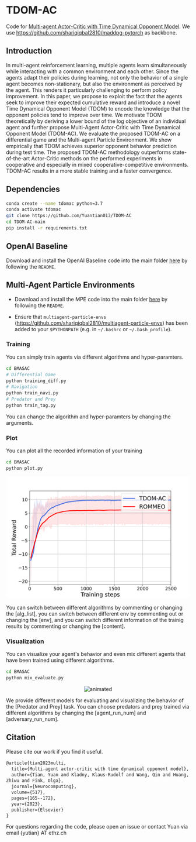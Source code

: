 # TDOM-AC
Code for [Multi-agent Actor-Critic with Time Dynamical Opponent Model](https://www.sciencedirect.com/science/article/pii/S0925231222013200). We use https://github.com/shariqiqbal2810/maddpg-pytorch as backbone.


## Introduction
In multi-agent reinforcement learning, multiple agents learn simultaneously while interacting with a common environment and each other. Since the agents adapt their policies during learning, not only the behavior of a single agent becomes non-stationary, but also the environment as perceived by the agent. This renders it particularly challenging to perform policy improvement. In this paper, we propose to exploit the fact that the agents seek to improve their expected cumulative reward and introduce a novel Time Dynamical Opponent Model (TDOM) to encode the knowledge that the opponent policies tend to improve over time. We motivate TDOM theoretically by deriving a lower bound of the log objective of an individual agent and further propose Multi-Agent Actor-Critic with Time Dynamical Opponent Model (TDOM-AC). We evaluate the proposed TDOM-AC on a differential game and the Multi-agent Particle Environment. We show empirically that TDOM achieves superior opponent behavior prediction during test time. The proposed TDOM-AC methodology outperforms state-of-the-art Actor-Critic methods on the performed experiments in cooperative and especially in mixed cooperative-competitive environments. TDOM-AC results in a more stable training and a faster convergence.

## Dependencies
```bash
conda create --name tdomac python=3.7
conda activate tdomac
git clone https://github.com/Yuantian013/TDOM-AC
cd TDOM-AC-main
pip install -r requirements.txt
```
## OpenAI Baseline
Download and install the OpenAI Baseline code into the main folder [here](https://github.com/openai/baselines)
by following the `README`.

## Multi-Agent Particle Environments

- Download and install the MPE code into the main folder [here](https://github.com/openai/multiagent-particle-envs)
by following the `README`.

- Ensure that `multiagent-particle-envs` (https://github.com/shariqiqbal2810/multiagent-particle-envs) has been added to your `$PYTHONPATH` (e.g. in `~/.bashrc` or `~/.bash_profile`).

### Training
You can simply train agents via different algorithms and hyper-paramters.
```bash
cd BMASAC
# Differential Game
python training_diff.py 
# Navigation
python train_navi.py
# Predator and Prey
python train_tag.py
```
You can change the algorithm and hyper-paramters by changing the arguments.

### Plot
You can plot all the recorded information of your training

```bash
cd BMASAC
python plot.py
```

<p align="center">
  <img src="https://github.com/Yuantian013/TDOM-AC/blob/main/visualizations/Diff-training-Return.svg" width="500"/>
</p>

You can switch between different algorithms by commenting or changing the [alg_list], you can switch between different env by commenting out or changing the [env], and you can switch different information of the trainig results by commenting or changing the [content].

### Visualization
You can visualize your agent's behavior and even mix different agents that have been trained using different algorithms.

```bash
cd BMASAC
python mix_evaluate.py
```

<p align="center">
  <img src="https://github.com/Yuantian013/TDOM-AC/blob/main/visualizations/demo.gif" alt="animated" width="400"/>
</p>

We provide different models for evaluating and visualizing the behavior of the [Predator and Prey] task. You can choose predators and prey trained via different algorithms by changing the [agent_run_num] and [adversary_run_num].


## Citation
Please cite our work if you find it useful.
```biblatex
@article{tian2023multi,
  title={Multi-agent actor-critic with time dynamical opponent model},
  author={Tian, Yuan and Kladny, Klaus-Rudolf and Wang, Qin and Huang, Zhiwu and Fink, Olga},
  journal={Neurocomputing},
  volume={517},
  pages={165--172},
  year={2023},
  publisher={Elsevier}
}
```
For questions regarding the code, please open an issue or contact Yuan via email {yutian} AT ethz.ch

